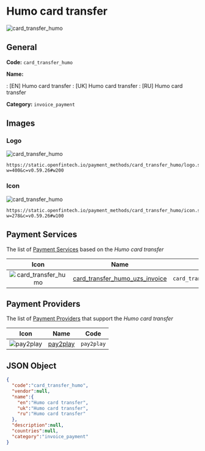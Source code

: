 
# Humo card transfer 
![card_transfer_humo](https://static.openfintech.io/payment_methods/card_transfer_humo/logo.svg?w=400&c=v0.59.26#w200)  

## General 
**Code:** `card_transfer_humo` 
 
**Name:** 
 
:	[EN] Humo card transfer 
:	[UK] Humo card transfer 
:	[RU] Humo card transfer 
 
**Category:** `invoice_payment` 
 

## Images 

### Logo 
![card_transfer_humo](https://static.openfintech.io/payment_methods/card_transfer_humo/logo.svg?w=400&c=v0.59.26#w200)  

```
https://static.openfintech.io/payment_methods/card_transfer_humo/logo.svg?w=400&c=v0.59.26#w200
```  

### Icon 
![card_transfer_humo](https://static.openfintech.io/payment_methods/card_transfer_humo/icon.svg?w=278&c=v0.59.26#w100)  

```
https://static.openfintech.io/payment_methods/card_transfer_humo/icon.svg?w=278&c=v0.59.26#w100
```  

## Payment Services 
 
The list of [Payment Services](/payment-services/) based on the _Humo card transfer_ 

|Icon|Name|Code| 
|:---:|:---:|:---:| 
|![card_transfer_humo](https://static.openfintech.io/payment_methods/card_transfer_humo/icon.svg?w=278&c=v0.59.26#w100) |[card_transfer_humo_uzs_invoice](/payment-services/card_transfer_humo_uzs_invoice/)|`card_transfer_humo_uzs_invoice`| 
 

## Payment Providers 
 
The list of [Payment Providers](/payment-providers/) that support the _Humo card transfer_ 

|Icon|Name|Code| 
|:---:|:---:|:---:| 
|![pay2play](https://static.openfintech.io/payment_providers/pay2play/icon.svg?w=278&c=v0.59.26#w100) |[pay2play](/payment-providers/pay2play/)|`pay2play`| 
 

## JSON Object 

```json
{
  "code":"card_transfer_humo",
  "vendor":null,
  "name":{
    "en":"Humo card transfer",
    "uk":"Humo card transfer",
    "ru":"Humo card transfer"
  },
  "description":null,
  "countries":null,
  "category":"invoice_payment"
}
```  
